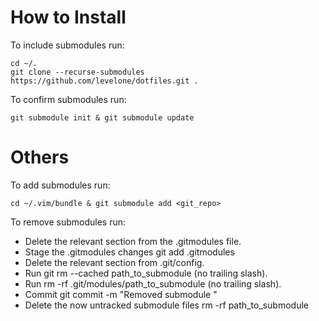 # How to Install
To include submodules run:

```
cd ~/.
git clone --recurse-submodules https://github.com/levelone/dotfiles.git .
```

To confirm submodules run:

```
git submodule init & git submodule update
```

# Others
To add submodules run:

```
cd ~/.vim/bundle & git submodule add <git_repo>
```

To remove submodules run:

* Delete the relevant section from the .gitmodules file.
* Stage the .gitmodules changes git add .gitmodules
* Delete the relevant section from .git/config.
* Run git rm --cached path_to_submodule (no trailing slash).
* Run rm -rf .git/modules/path_to_submodule (no trailing slash).
* Commit git commit -m "Removed submodule "
* Delete the now untracked submodule files rm -rf path_to_submodule
